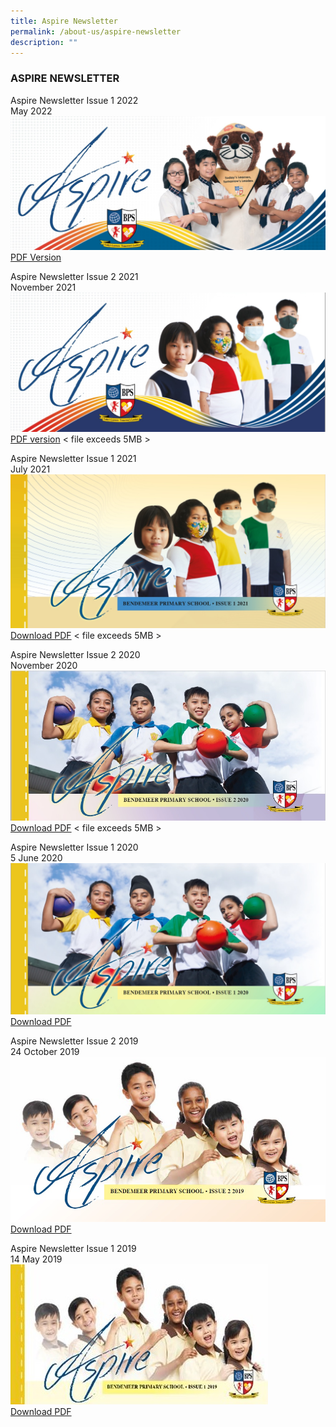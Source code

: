 ```yaml
---
title: Aspire Newsletter
permalink: /about-us/aspire-newsletter
description: ""
---
```

### ASPIRE NEWSLETTER

Aspire Newsletter Issue 1 2022  
May 2022  
![May 2022.jpg](/images/May%202022.jpg)
[PDF Version](/files/Aspire2022Issue1-web.pdf)
  
Aspire Newsletter Issue 2 2021  
November 2021  
![Newsletter Issue 1 2021.jpg](/images/newsletter%202%202021.jpg)
[PDF version](https://bendemeerpri-moe-edu-sg-admin.cwp.sg/qql/slot/u939/2021%20Matters/2021%20Newsletter/Aspire%202021%20Issue2.pdf)  < file exceeds 5MB >
  
Aspire Newsletter Issue 1 2021  
July 2021
![Newsletter July 2021.jpg](/images/Newsletter%20July%202021.jpg)
[Download PDF](https://bendemeerpri-moe-edu-sg-admin.cwp.sg/qql/slot/u939/2021%20Letters/Term%203%202021/Aspire%202021%20Issue1v3.pdf)   < file exceeds 5MB >
  
Aspire Newsletter Issue 2 2020  
November 2020  
![Aspire Newsletter cover page_Nov 2020.jpg](/images/Aspire%20Newsletter%20cover%20page_Nov%202020.jpg)
[Download PDF](https://bendemeerpri-moe-edu-sg-admin.cwp.sg/qql/slot/u939/2020%20non-PG/ASPIRE%20Newsletter/AACOHX~J.PDF)  < file exceeds 5MB >
  
Aspire Newsletter Issue 1 2020  
5 June 2020  
![Aspire2020 1.jpg](/images/Aspire2020_1.jpg)  
[Download PDF](/files/Aspire%202020%20Issue1%20online.pdf)
  
Aspire Newsletter Issue 2 2019  
24 October 2019  
![Aspire Newsletter 2 cover page.jpg](/images/Aspire%20Newsletter%202%20cover%20page.jpg)
[Download PDF](/files/Aspire%20Newsletter%202nd%20Issue%20(FINAL).pdf) 

Aspire Newsletter Issue 1 2019  
14 May 2019  
![aspire.jpg](/images/aspire.jpg)  
[Download PDF](/files/Aspire%20Newsletter%20web.pdf)
